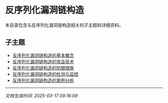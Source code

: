 # 反序列化漏洞链构造

本目录包含与反序列化漏洞链构造相关的子主题和详细资料。

## 子主题

- [反序列化漏洞链构造的基本概念](deserialization-chain/basic-concepts.md)
- [反序列化漏洞链构造的攻击技术](deserialization-chain/attack-techniques.md)
- [反序列化漏洞链构造的防御措施](deserialization-chain/defense-measures.md)
- [反序列化漏洞链构造的检测与监控](deserialization-chain/detection-monitoring.md)
- [反序列化漏洞链构造的案例分析](deserialization-chain/case-studies.md)

---

*文档生成时间: 2025-03-17 09:16:09*
